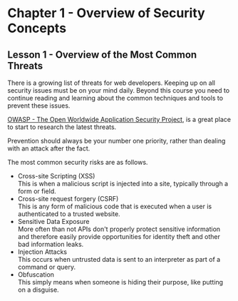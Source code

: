 # Chapter 1 - Overview of Security Concepts
## Lesson 1 - Overview of the Most Common Threats

There is a growing list of threats for web developers. Keeping up on all security issues must be on your mind daily. Beyond this course you need to continue reading and learning about the common techniques and tools to prevent these issues.

[OWASP - The Open Worldwide Application Security Project](https://owasp.org), is a great place to start to research the latest threats. 

Prevention should always be your number one priority, rather than dealing with an attack after the fact.

The most common security risks are as follows.
- Cross-site Scripting  (XSS)<br>
  This is when a malicious script is injected into a site, typically through a form or field.
- Cross-site request forgery (CSRF)<br>
  This is any form of malicious code that is executed when a user is authenticated to a trusted website.
- Sensitive Data Exposure<br>
  More often than not APIs don't properly protect sensitive information and therefore easily provide opportunities for identity theft and other bad information leaks.
- Injection Attacks<br>
  This occurs when untrusted data is sent to an interpreter as part of a command or query.
- Obfuscation<br>
  This simply means when someone is hiding their purpose, like putting on a disguise.
